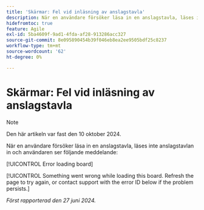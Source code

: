 ```yaml
---
title: 'Skärmar: Fel vid inläsning av anslagstavla'
description: När en användare försöker läsa in en anslagstavla, läses inte anslagstavlan in och användaren ser ett felmeddelande.
hidefromtoc: true
feature: Agile
exl-id: 5ba4609f-9ad1-4fda-af28-913286acc327
source-git-commit: 8e095890454b39f046eb8ea2ee9505bdf25c8237
workflow-type: tm+mt
source-wordcount: '62'
ht-degree: 0%

---
```


# Skärmar: Fel vid inläsning av anslagstavla

>[!NOTE]
>
>Den här artikeln var fast den 10 oktober 2024.

När en användare försöker läsa in en anslagstavla, läses inte anslagstavlan in och användaren ser följande meddelande:

[!UICONTROL Error loading board]

[!UICONTROL Something went wrong while loading this board. Refresh the page to try again, or contact support with the error ID below if the problem persists.]

_Först rapporterad den 27 juni 2024._

